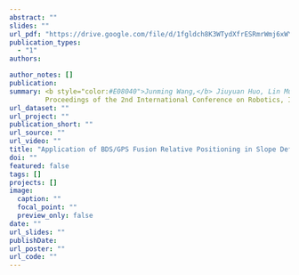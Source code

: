 ```yaml
---
abstract: ""
slides: ""
url_pdf: "https://drive.google.com/file/d/1fgldch8K3WTydXfrESRmrWmj6xWYUuoJ/view?usp=sharing"
publication_types:
  - "1"
authors: 

author_notes: []
publication: 
summary: <b style="color:#E08040">Junming Wang,</b> Jiuyuan Huo, Lin Mu, Hamzah Murad Mohammed Al-Neshmi, Tao Ju </br> 
         Proceedings of the 2nd International Conference on Robotics, Intelligent Control and Artificial Intelligence<b style="font-size:120%;color:#008080">(RICAI 2020)</b>
url_dataset: ""
url_project: ""
publication_short: ""
url_source: ""
url_video: ""
title: "Application of BDS/GPS Fusion Relative Positioning in Slope Deformation Monitoring"
doi: ""
featured: false
tags: []
projects: []
image:
  caption: ""
  focal_point: ""
  preview_only: false
date: ""
url_slides: ""
publishDate: 
url_poster: ""
url_code: ""
---
```

